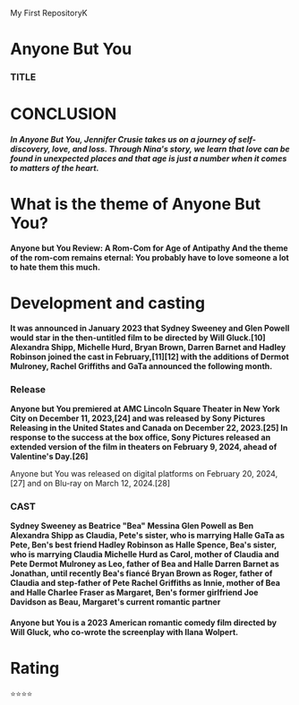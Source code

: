
My First RepositoryK
# Anyone But You
### TITLE

 # CONCLUSION 
##### In Anyone But You, Jennifer Crusie takes us on a journey of self-discovery, love, and loss. Through Nina's story, we learn that love can be found in unexpected places and that age is just a number when it comes to matters of the heart.

# What is the theme of Anyone But You?

**Anyone but You Review: A Rom-Com for Age of Antipathy
And the theme of the rom-com remains eternal: You probably have to love someone a lot to hate them this much.**

# Development and casting
**It was announced in January 2023 that Sydney Sweeney and Glen Powell would star in the then-untitled film to be directed by Will Gluck.[10] Alexandra Shipp, Michelle Hurd, Bryan Brown, Darren Barnet and Hadley Robinson joined the cast in February,[11][12] with the additions of Dermot Mulroney, Rachel Griffiths and GaTa announced the following month.**
### Release
**Anyone but You premiered at AMC Lincoln Square Theater in New York City on December 11, 2023,[24] and was released by Sony Pictures Releasing in the United States and Canada on December 22, 2023.[25] In response to the success at the box office, Sony Pictures released an extended version of the film in theaters on February 9, 2024, ahead of Valentine's Day.[26]**

Anyone but You was released on digital platforms on February 20, 2024,[27] and on Blu-ray on March 12, 2024.[28]
### CAST
**Sydney Sweeney as Beatrice "Bea" Messina
Glen Powell as Ben
Alexandra Shipp as Claudia, Pete's sister, who is marrying Halle
GaTa as Pete, Ben's best friend
Hadley Robinson as Halle Spence, Bea's sister, who is marrying Claudia
Michelle Hurd as Carol, mother of Claudia and Pete
Dermot Mulroney as Leo, father of Bea and Halle
Darren Barnet as Jonathan, until recently Bea's fiancé
Bryan Brown as Roger, father of Claudia and step-father of Pete
Rachel Griffiths as Innie, mother of Bea and Halle
Charlee Fraser as Margaret, Ben's former girlfriend
Joe Davidson as Beau, Margaret's current romantic partner**

#### Anyone but You is a 2023 American romantic comedy film directed by Will Gluck, who co-wrote the screenplay with Ilana Wolpert.
# Rating
⭐⭐⭐⭐
